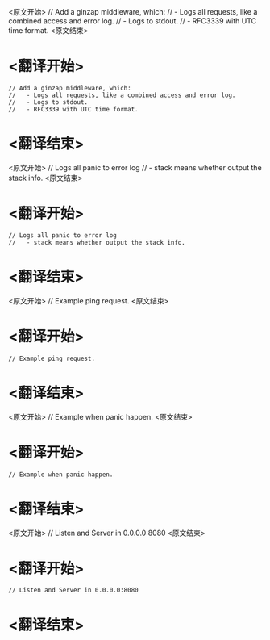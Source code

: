 
<原文开始>
	// Add a ginzap middleware, which:
	//   - Logs all requests, like a combined access and error log.
	//   - Logs to stdout.
	//   - RFC3339 with UTC time format.
<原文结束>

# <翻译开始>
	// Add a ginzap middleware, which:
	//   - Logs all requests, like a combined access and error log.
	//   - Logs to stdout.
	//   - RFC3339 with UTC time format.
# <翻译结束>


<原文开始>
	// Logs all panic to error log
	//   - stack means whether output the stack info.
<原文结束>

# <翻译开始>
	// Logs all panic to error log
	//   - stack means whether output the stack info.
# <翻译结束>


<原文开始>
	// Example ping request.
<原文结束>

# <翻译开始>
	// Example ping request.
# <翻译结束>


<原文开始>
	// Example when panic happen.
<原文结束>

# <翻译开始>
	// Example when panic happen.
# <翻译结束>


<原文开始>
	// Listen and Server in 0.0.0.0:8080
<原文结束>

# <翻译开始>
	// Listen and Server in 0.0.0.0:8080
# <翻译结束>

